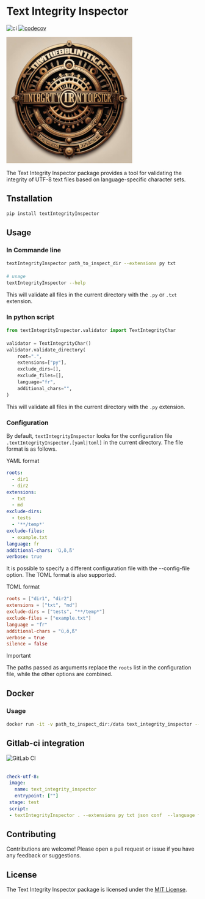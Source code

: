 # Text Integrity Inspector
![ci](https://github.com/gschnellOnera/textIntegrityInspector/actions/workflows/build.yml/badge.svg?branch=main)
[![codecov](https://codecov.io/gh/gschnellOnera/textIntegrityInspector/graph/badge.svg?token=IZYUWJ63CQ)](https://codecov.io/gh/gschnellOnera/textIntegrityInspector)

![./doc/images/TextIntegrityLogo180.png](https://github.com/gschnellOnera/textIntegrityInspector/blob/main/doc/images/TextIntegrityLogo180.png)  

The Text Integrity Inspector package provides a tool for validating the integrity of UTF-8 text files based on language-specific character sets.

## Tnstallation

```bash
pip install textIntegrityInspector
```

## Usage

### In Commande line

```bash
textIntegrityInspector path_to_inspect_dir --extensions py txt 

# usage 
textIntegrityInspector --help

```

This will validate all files in the current directory with the `.py` or `.txt` extension.

### In python script

```python
from textIntegrityInspector.validator import TextIntegrityChar

validator = TextIntegrityChar()
validator.validate_directory(
    root=".",
    extensions=["py"],
    exclude_dirs=[],
    exclude_files=[],
    language="fr",
    additional_chars="",
)
```

This will validate all files in the current directory with the `.py` extension.

### Configuration

By default, `textIntegrityInspector` looks for the configuration file `.textIntegrityInspector.[yaml|toml]` in the current directory. The file format is as follows.

YAML format

```yaml
roots:
  - dir1
  - dir2
extensions:
  - txt
  - md
exclude-dirs:
  - tests
  - '**/temp*'
exclude-files:
  - example.txt
language: fr
additional-chars: 'ü,ö,ß'
verbose: true

```

It is possible to specify a different configuration file with the --config-file option. The TOML format is also supported.

TOML format

```toml
roots = ["dir1", "dir2"]
extensions = ["txt", "md"]
exclude-dirs = ["tests", "**/temp*"]
exclude-files = ["example.txt"]
language = "fr"
additional-chars = "ü,ö,ß"
verbose = true
silence = false
```

> [!IMPORTANT]
> The paths passed as arguments replace the `roots` list in the configuration file, while the other options are combined.


## Docker

### Usage

```bash
docker run -it -v path_to_inspect_dir:/data text_integrity_inspector --extensions py txt 
```

## Gitlab-ci integration

![GitLab CI](https://img.shields.io/badge/gitlab%20ci-%23181717.svg?style=for-the-badge&logo=gitlab&logoColor=white)
 ```yaml
 
check-utf-8:
  image: 
    name: text_integrity_inspector
    entrypoint: [""]
  stage: test
  script:
  - textIntegrityInspector . --extensions py txt json conf  --language fr
  ```

## Contributing

Contributions are welcome! Please open a pull request or issue if you have any feedback or suggestions.

## License

The Text Integrity Inspector package is licensed under the [MIT License](LICENSE).

